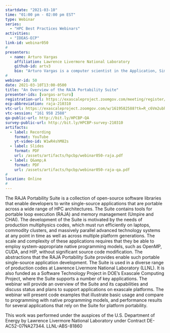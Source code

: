 ```yaml
---
startdate: "2021-03-10"
time: "01:00 pm - 02:00 pm EST"
type: Webinar
series:
  - "HPC Best Practices Webinars"
activities:
  - "IDEAS-ECP"
link-id: webinar050
#
presenters:
  - name: Arturo Vargas
    affiliation: Lawrence Livermore National Laboratory
    github-id: artv3
    bio: "Arturo Vargas is a computer scientist in the Application, Simulation, and Quality division at Lawrence Livermore National Laboratory. His work focuses on portable programming abstractions, high-performance computing, and high-order finite elements for hydrodynamics applications. He completed his Ph.D. in Computational and Applied Mathematics from Rice University in May 2017. His thesis work was on the development of high-order numerical methods for simulating wave propagation and their implementation on accelerators."
#
webinar-id: 50
date: 2021-03-10T13:00-0500
title: "An Overview of the RAJA Portability Suite"
presenter-ids: [vargas-arturo]
registration-url: https://exascaleproject.zoomgov.com/meeting/register/vJIsfuygrD4iEgymQBt-3uI4cHjCe-cMTyY
ecp-abbreviation: raja-210310
vtc-url: https://exascaleproject.zoomgov.com/w/1619582588?tk=R_c6Vm2ubhOPxwxt-1Gl2g_XGluUGXwdxzk7JIBbycU.DQIAAAAAYIjefBZtRlZ6c1FBNFN4Nm13T0dnV3JweHdBAAAAAAAAAAAAAAAAAAAAAAAAAAAA
vtc-session: "161 958 2588"
qa-public-url: http://bit.ly/HPCBP-QA
survey-public-url: http://bit.ly/HPCBP-survey-210310
artifacts:
  - label: Recording
    format: YouTube
    yt-video-id: W1wR4shM82s
  - label: Slides
    format: PDF
    url: /assets/artifacts/hpcbp/webinar050-raja.pdf
  - label: Q&amp;A
    format: PDF
    url: /assets/artifacts/hpcbp/webinar050-raja-qa.pdf
#
location: Online
#
---
```

The RAJA Portability Suite is a collection of open-source software libraries that enable developers to write single-source applications that are portable across a wide range of HPC architectures. The Suite contains tools for portable loop execution (RAJA) and memory management (Umpire and CHAI). The development of the Suite is motivated by the needs of production multiphysics codes, which must run efficiently on laptops, commodity clusters, and massively parallel advanced technology systems at any point in time as well as across multiple platform generations. The scale and complexity of these applications requires that they be able to employ system-appropriate native programming models, such as OpenMP, CUDA, and HIP, without significant source code modification. The abstractions that the RAJA Portability Suite provides enable such portable single-source application development. The Suite is used in a diverse range of production codes at Lawrence Livermore National Laboratory (LLNL). It is also funded as a Software Technology Project in DOE’s Exascale Computing Project, where the Suite supports a number of key applications. The webinar will provide an overview of the Suite and its capabilities and discuss status and plans to support applications on exascale platforms. The webinar will present code examples that illustrate basic usage and compare to programming with native programming models, and performance results for several applications that rely on the Suite for platform portability.

This work was performed under the auspices of the U.S. Department of Energy by Lawrence Livermore National Laboratory under Contract DE-AC52-07NA27344. LLNL-ABS-81860